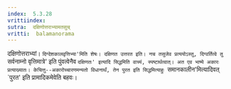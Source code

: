 ```yaml
---
index:  5.3.28
vrittiindex: 
sutra:  दक्षिणोत्तराभ्यामतसुच्
vritti:  balamanorama 
---
```


दक्षिणोत्तराभ्यां। `दिग्देशकालवृत्तिभ्या'मिति शेषः। दक्षिणत उत्तरत इति। नच तसुजेव प्रत्ययोऽस्तु, दिग्वर्तित्वे तु `सर्वनाम्नो वृत्तिमात्रे' इति पुंवत्वेनैव `दक्षिणतः' इत्यादि सिद्धमिति वाच्यं, स्पष्टार्थत्वात्। अत एव भाष्ये अकारः प्रत्याख्यातः। केचित्तु--अकारोच्चारणमन्यतो विधानार्थं, तेन पुरत इति सिद्धमित्याहुः `समानकालीन'मित्यादिवत् `पुरत' इति प्रामादिकमेवेति बहवः। 

